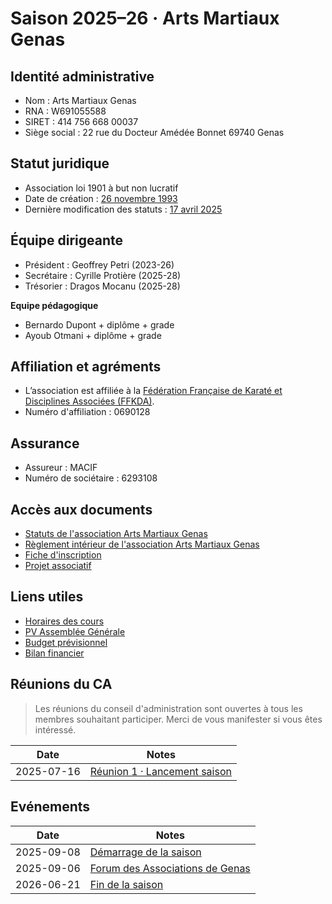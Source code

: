 # Saison 2025–26 · Arts Martiaux Genas

## Identité administrative

- Nom : Arts Martiaux Genas
- RNA : W691055588
- SIRET : 414 756 668 00037
- Siège social : 22 rue du Docteur Amédée Bonnet 69740 Genas

## Statut juridique

- Association loi 1901 à but non lucratif
- Date de création : [26 novembre 1993](/docs/legal/rfc/rfc-1-karate-genas-esga)
- Dernière modification des statuts : [17 avril 2025](/docs/legal/rfc/rfc-7-statuts-arts-martiaux-genas)

## Équipe dirigeante

- Président : Geoffrey Petri (2023-26)
- Secrétaire : Cyrille Protière (2025-28)
- Trésorier : Dragos Mocanu (2025-28)

**Equipe pédagogique**

- Bernardo Dupont + diplôme + grade
- Ayoub Otmani + diplôme + grade

## Affiliation et agréments

- L’association est affiliée à la [Fédération Française de Karaté et Disciplines Associées (FFKDA)](https://www.ffkarate.fr).
- Numéro d'affiliation : 0690128

## Assurance

- Assureur : MACIF
- Numéro de sociétaire : 6293108

## Accès aux documents

- [Statuts de l'association Arts Martiaux Genas](/docs/legal/rfc/rfc-7-statuts-arts-martiaux-genas) <Badge type="info" text="2025" />
- [Règlement intérieur de l'association Arts Martiaux Genas](reglement) <Badge type="info" text="2025" />
- [Fiche d'inscription](inscription)
- [Projet associatif](/docs/legal/projet)

## Liens utiles

- [Horaires des cours](horaires) <Badge type="info" text="2025" /> <Badge type="warning" text="en cours" />
- [PV Assemblée Générale](ag/pv) <Badge type="warning" text="en cours" />
- [Budget prévisionnel](budget) <Badge type="warning" text="en cours" />
- [Bilan financier](bilan) <Badge type="warning" text="en cours" />

## Réunions du CA

> Les réunions du conseil d'administration sont ouvertes à tous les membres souhaitant participer. Merci de vous manifester si vous êtes intéressé.

| Date       | Notes |
| ---------- | ----- |
| 2025-07-16 | [Réunion 1 · Lancement saison](ca/2025-07-16/pv) |

## Evénements

| Date       | Notes |
| ---------- |------ |
| 2025-09-08 | [Démarrage de la saison]() |
| 2025-09-06 | [Forum des Associations de Genas]() |
| 2026-06-21 | [Fin de la saison]() |
